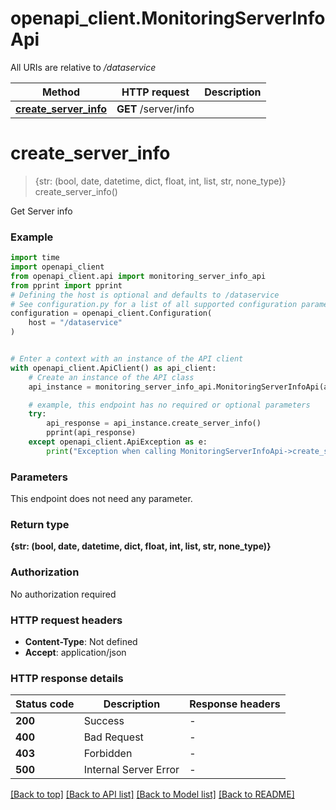 # openapi_client.MonitoringServerInfoApi

All URIs are relative to */dataservice*

Method | HTTP request | Description
------------- | ------------- | -------------
[**create_server_info**](MonitoringServerInfoApi.md#create_server_info) | **GET** /server/info | 


# **create_server_info**
> {str: (bool, date, datetime, dict, float, int, list, str, none_type)} create_server_info()



Get Server info

### Example


```python
import time
import openapi_client
from openapi_client.api import monitoring_server_info_api
from pprint import pprint
# Defining the host is optional and defaults to /dataservice
# See configuration.py for a list of all supported configuration parameters.
configuration = openapi_client.Configuration(
    host = "/dataservice"
)


# Enter a context with an instance of the API client
with openapi_client.ApiClient() as api_client:
    # Create an instance of the API class
    api_instance = monitoring_server_info_api.MonitoringServerInfoApi(api_client)

    # example, this endpoint has no required or optional parameters
    try:
        api_response = api_instance.create_server_info()
        pprint(api_response)
    except openapi_client.ApiException as e:
        print("Exception when calling MonitoringServerInfoApi->create_server_info: %s\n" % e)
```


### Parameters
This endpoint does not need any parameter.

### Return type

**{str: (bool, date, datetime, dict, float, int, list, str, none_type)}**

### Authorization

No authorization required

### HTTP request headers

 - **Content-Type**: Not defined
 - **Accept**: application/json


### HTTP response details

| Status code | Description | Response headers |
|-------------|-------------|------------------|
**200** | Success |  -  |
**400** | Bad Request |  -  |
**403** | Forbidden |  -  |
**500** | Internal Server Error |  -  |

[[Back to top]](#) [[Back to API list]](../README.md#documentation-for-api-endpoints) [[Back to Model list]](../README.md#documentation-for-models) [[Back to README]](../README.md)

